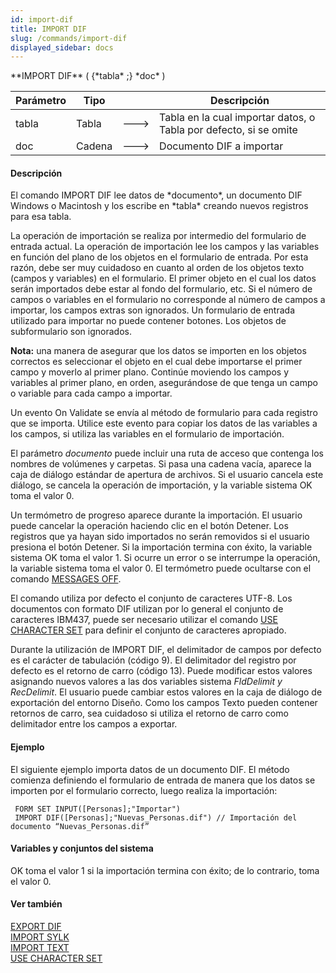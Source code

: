 ```yaml
---
id: import-dif
title: IMPORT DIF
slug: /commands/import-dif
displayed_sidebar: docs
---
```


<!--REF #_command_.IMPORT DIF.Syntax-->**IMPORT DIF** ( {*tabla* ;} *doc* )<!-- END REF-->
<!--REF #_command_.IMPORT DIF.Params-->
| Parámetro | Tipo |  | Descripción |
| --- | --- | --- | --- |
| tabla | Tabla | &#x1F852; | Tabla en la cual importar datos, o Tabla por defecto, si se omite |
| doc | Cadena | &#x1F852; | Documento DIF a importar |

<!-- END REF-->

#### Descripción 

<!--REF #_command_.IMPORT DIF.Summary-->El comando IMPORT DIF lee datos de *documento*, un documento DIF Windows o Macintosh y los escribe en *tabla* creando nuevos registros para esa tabla.<!-- END REF-->

La operación de importación se realiza por intermedio del formulario de entrada actual. La operación de importación lee los campos y las variables en función del plano de los objetos en el formulario de entrada. Por esta razón, debe ser muy cuidadoso en cuanto al orden de los objetos texto (campos y variables) en el formulario. El primer objeto en el cual los datos serán importados debe estar al fondo del formulario, etc. Si el número de campos o variables en el formulario no corresponde al número de campos a importar, los campos extras son ignorados. Un formulario de entrada utilizado para importar no puede contener botones. Los objetos de subformulario son ignorados.

**Nota:** una manera de asegurar que los datos se importen en los objetos correctos es seleccionar el objeto en el cual debe importarse el primer campo y moverlo al primer plano. Continúe moviendo los campos y variables al primer plano, en orden, asegurándose de que tenga un campo o variable para cada campo a importar. 

Un evento On Validate se envía al método de formulario para cada registro que se importa. Utilice este evento para copiar los datos de las variables a los campos, si utiliza las variables en el formulario de importación.

El parámetro *documento* puede incluir una ruta de acceso que contenga los nombres de volúmenes y carpetas. Si pasa una cadena vacía, aparece la caja de diálogo estándar de apertura de archivos. Si el usuario cancela este diálogo, se cancela la operación de importación, y la variable sistema OK toma el valor 0.

Un termómetro de progreso aparece durante la importación. El usuario puede cancelar la operación haciendo clic en el botón Detener. Los registros que ya hayan sido importados no serán removidos si el usuario presiona el botón Detener. Si la importación termina con éxito, la variable sistema OK toma el valor 1\. Si ocurre un error o se interrumpe la operación, la variable sistema toma el valor 0\. El termómetro puede ocultarse con el comando [MESSAGES OFF](messages-off.md). 

El comando utiliza por defecto el conjunto de caracteres UTF-8\. Los documentos con formato DIF utilizan por lo general el conjunto de caracteres IBM437, puede ser necesario utilizar el comando [USE CHARACTER SET](use-character-set.md) para definir el conjunto de caracteres apropiado.  
  
Durante la utilización de IMPORT DIF, el delimitador de campos por defecto es el carácter de tabulación (código 9). El delimitador del registro por defecto es el retorno de carro (código 13). Puede modificar estos valores asignando nuevos valores a las dos variables sistema *FldDelimit y* *RecDelimit*. El usuario puede cambiar estos valores en la caja de diálogo de exportación del entorno Diseño. Como los campos Texto pueden contener retornos de carro, sea cuidadoso si utiliza el retorno de carro como delimitador entre los campos a exportar.

#### Ejemplo 

El siguiente ejemplo importa datos de un documento DIF. El método comienza definiendo el formulario de entrada de manera que los datos se importen por el formulario correcto, luego realiza la importación:

```4d
 FORM SET INPUT([Personas];"Importar")
 IMPORT DIF([Personas];"Nuevas_Personas.dif") // Importación del documento “Nuevas_Personas.dif”
```

#### Variables y conjuntos del sistema 

OK toma el valor 1 si la importación termina con éxito; de lo contrario, toma el valor 0.

#### Ver también 

[EXPORT DIF](export-dif.md)  
[IMPORT SYLK](import-sylk.md)  
[IMPORT TEXT](import-text.md)  
[USE CHARACTER SET](use-character-set.md)  